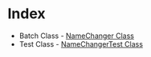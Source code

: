 # Index

- Batch Class - [NameChanger Class](NameChanger.md)
- Test Class - [NameChangerTest Class](NameChangerTest.md)
